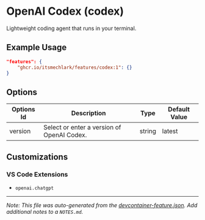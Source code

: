 
# OpenAI Codex (codex)

Lightweight coding agent that runs in your terminal.

## Example Usage

```json
"features": {
    "ghcr.io/itsmechlark/features/codex:1": {}
}
```

## Options

| Options Id | Description | Type | Default Value |
|-----|-----|-----|-----|
| version | Select or enter a version of OpenAI Codex. | string | latest |

## Customizations

### VS Code Extensions

- `openai.chatgpt`



---

_Note: This file was auto-generated from the [devcontainer-feature.json](devcontainer-feature.json).  Add additional notes to a `NOTES.md`._
